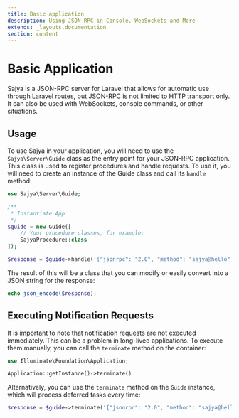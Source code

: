 ```yaml
---
title: Basic application
description: Using JSON-RPC in Console, WebSockets and More
extends: _layouts.documentation
section: content
---
```


# Basic Application

Sajya is a JSON-RPC server for Laravel that allows for automatic use through Laravel routes, but JSON-RPC is not limited to HTTP transport only. It can also be used with WebSockets, console commands, or other situations.

## Usage

To use Sajya in your application, you will need to use the `Sajya\Server\Guide` class as the entry point for your JSON-RPC application. This class is used to register procedures and handle requests. To use it, you will need to create an instance of the Guide class and call its `handle` method:


```php
use Sajya\Server\Guide;

/**
 * Instantiate App
 */
$guide = new Guide([
    // Your procedure classes, for example:
    SajyaProcedure::class
]);

$response = $guide->handle('{"jsonrpc": "2.0", "method": "sajya@hello", "id": 1}');
```

The result of this will be a class that you can modify or easily convert into a JSON string for the response:

```php
echo json_encode($response);
```


## Executing Notification Requests


It is important to note that notification requests are not executed immediately. This can be a problem in long-lived applications. To execute them manually, you can call the `terminate` method on the container:


```php
use Illuminate\Foundation\Application;

Application::getInstance()->terminate()
```

Alternatively, you can use the `terminate` method on the `Guide` instance, which will process deferred tasks every time:

```php
$response = $guide->terminate('{"jsonrpc": "2.0", "method": "sajya@hello", "id": 1}');
```
